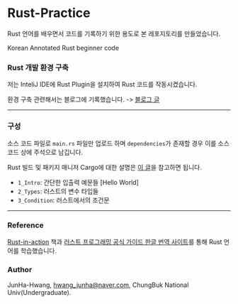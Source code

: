 # Rust-Practice

Rust 언어를 배우면서 코드를 기록하기 위한 용도로 본 레포지토리를 만들었습니다.

Korean Annotated Rust beginner code

### Rust 개발 환경 구축

저는 InteliJ IDE에 Rust Plugin을 설치하여 Rust 코드를 작동시켰습니다.

환경 구축 관련해서는 블로그에 기록했습니다. -> [블로그 글](https://velog.io/@jhhwghg9911/Rust-%EA%B0%9C%EB%B0%9C-%ED%99%98%EA%B2%BD-%EA%B5%AC%EC%B6%95-InteliJ)

--------

### 구성

소스 코드 파일로 `main.rs` 파일만 업로드 하며 `dependencies`가 존재할 경우 이를 소스코드 상에 주석으로 남깁니다.

Rust 빌드 및 패키지 매니저 Cargo에 대한 설명은 [이 글](https://rinthel.github.io/rust-lang-book-ko/ch01-03-hello-cargo.html)을 참고하면 됩니다.

- `1_Intro`: 간단한 입출력 예문들 [Hello World]
- `2_Types`: 러스트의 변수 타입들 
- `3_Condition`: 러스트에서의 조건문



--------

### Reference

[Rust-in-action](https://github.com/rust-in-action/code) 책과 [러스트 프로그래밍 공식 가이드 한글 번역 사이트](https://rinthel.github.io/rust-lang-book-ko/foreword.html)를 통해 Rust 언어를 학습했습니다.

### Author

JunHa-Hwang, hwang_junha@naver.com, ChungBuk National Univ(Undergraduate).
